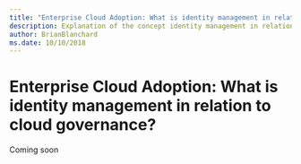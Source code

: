 ```yaml
---
title: "Enterprise Cloud Adoption: What is identity management in relation to cloud governance"
description: Explanation of the concept identity management in relation to cloud governance
author: BrianBlanchard
ms.date: 10/10/2018
---
```


# Enterprise Cloud Adoption: What is identity management in relation to cloud governance?

Coming soon